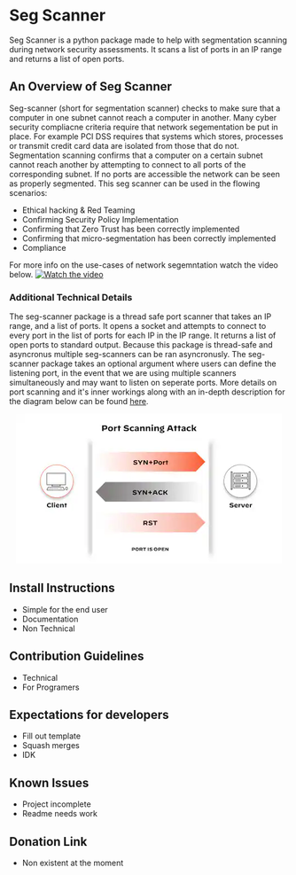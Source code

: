 # Seg Scanner
Seg Scanner is a python package made to help with segmentation scanning during network security assessments. It scans a list of ports in an IP range and returns a list of open ports.

## An Overview of Seg Scanner
Seg-scanner (short for segmentation scanner) checks to make sure that a computer in one subnet cannot reach a computer in another. Many cyber security compliacne criteria require that network segementation be put in place. For example PCI DSS requires that systems which stores, processes or transmit credit card data are isolated from those that do not. Segmentation scanning confirms that a computer on a certain subnet cannot reach another by attempting to connect to all ports of the corresponding subnet. If no ports are accessible the network can be seen as properly segmented. This seg scanner can be used in the flowing scenarios:
- Ethical hacking & Red Teaming
- Confirming Security Policy Implementation
- Confirming that Zero Trust has been correctly implemented
- Confirming that micro-segmentation has been correctly implemented
- Compliance

For more info on the use-cases of network segemntation watch the video below.
[![Watch the video](https://img.youtube.com/vi/ouvqTP3RajU/maxresdefault.jpg)](https://youtu.be/ouvqTP3RajU)

### Additional Technical Details
The seg-scanner package is a thread safe port scanner that takes an IP range, and a list of ports. It opens a socket and attempts to connect to every port in the list of ports for each IP in the IP range. It returns a list of open ports to standard output. Because this package is thread-safe and asyncronus multiple seg-scanners can be ran asyncronusly. The seg-scanner package takes an optional argument where users can define the listening port, in the event that we are using multiple scanners simultaneously and may want to listen on seperate ports. More details on port scanning and it's inner workings along with an in-depth description for the diagram below can be found [here](https://www.paloaltonetworks.com/cyberpedia/what-is-a-port-scan). 

<p align="center">
    <img src="port-scanning-attack.webp" />
</p>



## Install Instructions
- Simple for the end user
- Documentation
- Non Technical

## Contribution Guidelines
- Technical
- For Programers
 
## Expectations for developers
- Fill out template 
- Squash merges
- IDK

## Known Issues
- Project incomplete
- Readme needs work

## Donation Link
- Non existent at the moment